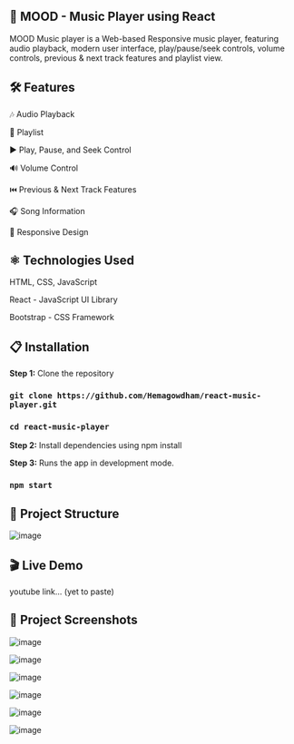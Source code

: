 ## 🎵 MOOD - Music Player using React

MOOD Music player is a Web-based Responsive music player, featuring audio playback, modern user interface, play/pause/seek controls, volume controls, previous & next track features and playlist view. 

## 🛠 Features

🎶 Audio Playback

📜 Playlist

▶️ Play, Pause, and Seek Control

🔊 Volume Control

⏮️ Previous & Next Track Features

🎧 Song Information

🎨 Responsive Design

## ⚛️ Technologies Used

HTML, CSS, JavaScript

React - JavaScript UI Library

Bootstrap - CSS Framework

## 📋 Installation

**Step 1:** Clone the repository

### `git clone https://github.com/Hemagowdham/react-music-player.git`

### `cd react-music-player`

**Step 2:** Install dependencies using npm install

**Step 3:** Runs the app in development mode.

### `npm start`

## 📂 Project Structure

![image](https://github.com/user-attachments/assets/b9fa707b-4733-45d4-adaa-9d46ea55f193)

## 🎬 Live Demo

youtube link... (yet to paste)

## 📸 Project Screenshots

![image](https://github.com/user-attachments/assets/2eded8fe-98bd-4fa2-ae57-2c1f44fd522b)

![image](https://github.com/user-attachments/assets/2d66d1c0-ef0d-44a3-848c-cee2b9e8501c)

![image](https://github.com/user-attachments/assets/986f9bff-37e9-4c66-9233-bfcd897b076d)

![image](https://github.com/user-attachments/assets/199f5856-69d4-42f2-822b-dd9c27eac3f3)

![image](https://github.com/user-attachments/assets/c3ee5a25-827d-46c7-a428-bda08f9a5a05)

![image](https://github.com/user-attachments/assets/43c0aaa5-fc57-43b5-892e-88da01a89e65)







